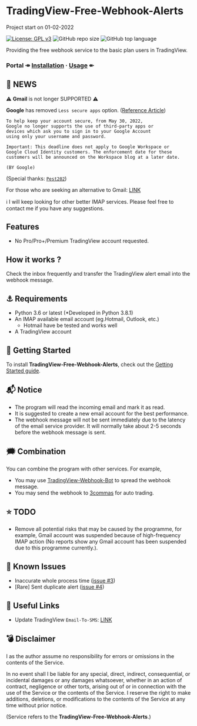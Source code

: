 # TradingView-Free-Webhook-Alerts
Project start on 01-02-2022

[![License: GPL v3](https://img.shields.io/badge/License-GPLv3-blue.svg)](https://www.gnu.org/licenses/gpl-3.0)
![GitHub repo size](https://img.shields.io/github/repo-size/soranoo/TradingView-Free-Webhook-Alerts)
![GitHub top language](https://img.shields.io/github/languages/top/soranoo/TradingView-Free-Webhook-Alerts)

Providing the free webhook service to the basic plan users in TradingView.

### Portal ↠ [Installation](docs/gettingstarted.md#installing-python-package) · [Usage](docs/gettingstarted.md#setting-up-tradingview-alert) ↞

## :newspaper: NEWS
:warning: **Gmail** is not longer SUPPORTED :warning:

**Google** has removed `Less secure apps` option. ([Reference Article](https://support.google.com/accounts/answer/6010255))
```
To help keep your account secure, from May 30, 2022,
​​Google no longer supports the use of third-party apps or
devices which ask you to sign in to your Google Account
using only your username and password.

Important: This deadline does not apply to Google Workspace or
Google Cloud Identity customers. The enforcement date for these
customers will be announced on the Workspace blog at a later date.

(BY Google)
```
(Special thanks: [`Pest202`](https://github.com/soranoo/TradingView-Free-Webhook-Alerts/issues/3))

For those who are seeking an alternative to Gmail: [LINK](https://github.com/soranoo/TradingView-Free-Webhook-Alerts/issues/5#issuecomment-1205433464)

:information_source: I will keep looking for other better IMAP services.
Please feel free to contact me if you have any suggestions.


## Features
* No Pro/Pro+/Premium TradingView account requested.
  
## How it works ?
Check the inbox frequently and transfer the TradingView alert email into the webhook message.


## :anchor: Requirements
* Python 3.6 or latest (*Developed in Python 3.8.1)
* An IMAP available email account (eg.Hotmail, Outlook, etc.)
  * Hotmail have be tested and works well
* A TradingView account

## :space_invader: Getting Started
To install **TradingView-Free-Webhook-Alerts**, check out the [Getting Started guide](docs/gettingstarted.md).


## :mailbox_with_mail: Notice
* The program will read the incoming email and mark it as read.
* It is suggested to create a new email account for the best performance.
* The webhook message will not be sent immediately due to the latency of the email service provider. It will normally take about 2-5 seconds before the webhook message is sent.

## :right_anger_bubble: Combination
You can combine the program with other services.
For example,
* You may use [TradingView-Webhook-Bot](https://github.com/fabston/TradingView-Webhook-Bot) to spread the webhook message.
* You may send the webhook to [3commas](https://3commas.io/) for auto trading.

## :star: TODO
* Remove all potential risks that may be caused by the programme, for example, Gmail account was suspended because of high-frequency IMAP action (No reports show any Gmail account has been suspended due to this programme currently.).

## :bug: Known Issues
* Inaccurate whole process time ([issue #3](https://github.com/soranoo/TradingView-Free-Webhook-Alerts/issues/3))
* [Rare] Sent duplicate alert ([issue #4](https://github.com/soranoo/TradingView-Free-Webhook-Alerts/issues/4))

## :robot: Useful Links
* Update TradingView `Email-To-SMS`: [LINK](https://www.tradingview.com/support/solutions/43000474398-how-to-change-the-email-to-sms-address-used-for-alert-notifications/)

## :bomb: Disclaimer
I as the author assume no responsibility for errors or omissions in the contents of the Service.

In no event shall I be liable for any special, direct, indirect, consequential, or incidental damages or any damages whatsoever, whether in an action of contract, negligence or other torts, arising out of or in connection with the use of the Service or the contents of the Service. I reserve the right to make additions, deletions, or modifications to the contents of the Service at any time without prior notice.

(Service refers to the **TradingView-Free-Webhook-Alerts**.)
